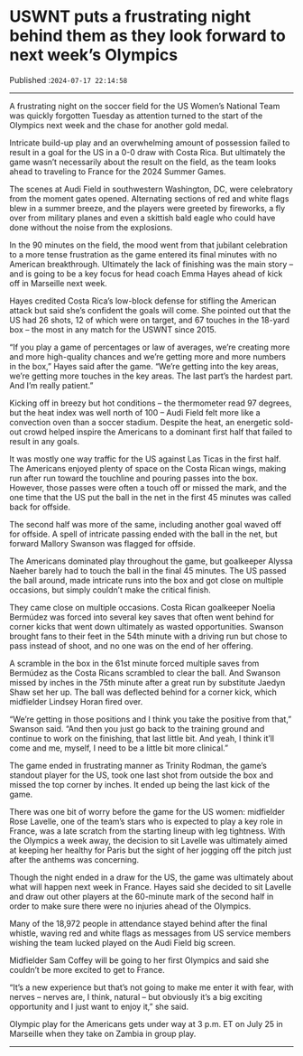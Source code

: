 # USWNT puts a frustrating night behind them as they look forward to next week’s Olympics

Published :`2024-07-17 22:14:58`

---

A frustrating night on the soccer field for the US Women’s National Team was quickly forgotten Tuesday as attention turned to the start of the Olympics next week and the chase for another gold medal.

Intricate build-up play and an overwhelming amount of possession failed to result in a goal for the US in a 0-0 draw with Costa Rica. But ultimately the game wasn’t necessarily about the result on the field, as the team looks ahead to traveling to France for the 2024 Summer Games.

The scenes at Audi Field in southwestern Washington, DC, were celebratory from the moment gates opened. Alternating sections of red and white flags blew in a summer breeze, and the players were greeted by fireworks, a fly over from military planes and even a skittish bald eagle who could have done without the noise from the explosions.

In the 90 minutes on the field, the mood went from that jubilant celebration to a more tense frustration as the game entered its final minutes with no American breakthrough. Ultimately the lack of finishing was the main story – and is going to be a key focus for head coach Emma Hayes ahead of kick off in Marseille next week.

Hayes credited Costa Rica’s low-block defense for stifling the American attack but said she’s confident the goals will come. She pointed out that the US had 26 shots, 12 of which were on target, and 67 touches in the 18-yard box – the most in any match for the USWNT since 2015.

“If you play a game of percentages or law of averages, we’re creating more and more high-quality chances and we’re getting more and more numbers in the box,” Hayes said after the game. “We’re getting into the key areas, we’re getting more touches in the key areas. The last part’s the hardest part. And I’m really patient.”

Kicking off in breezy but hot conditions – the thermometer read 97 degrees, but the heat index was well north of 100 – Audi Field felt more like a convection oven than a soccer stadium. Despite the heat, an energetic sold-out crowd helped inspire the Americans to a dominant first half that failed to result in any goals.

It was mostly one way traffic for the US against Las Ticas in the first half. The Americans enjoyed plenty of space on the Costa Rican wings, making run after run toward the touchline and pouring passes into the box. However, those passes were often a touch off or missed the mark, and the one time that the US put the ball in the net in the first 45 minutes was called back for offside.

The second half was more of the same, including another goal waved off for offside. A spell of intricate passing ended with the ball in the net, but forward Mallory Swanson was flagged for offside.

The Americans dominated play throughout the game, but goalkeeper Alyssa Naeher barely had to touch the ball in the final 45 minutes. The US passed the ball around, made intricate runs into the box and got close on multiple occasions, but simply couldn’t make the critical finish.

They came close on multiple occasions. Costa Rican goalkeeper Noelia Bermúdez was forced into several key saves that often went behind for corner kicks that went down ultimately as wasted opportunities. Swanson brought fans to their feet in the 54th minute with a driving run but chose to pass instead of shoot, and no one was on the end of her offering.

A scramble in the box in the 61st minute forced multiple saves from Bermúdez as the Costa Ricans scrambled to clear the ball. And Swanson missed by inches in the 75th minute after a great run by substitute Jaedyn Shaw set her up. The ball was deflected behind for a corner kick, which midfielder Lindsey Horan fired over.

“We’re getting in those positions and I think you take the positive from that,” Swanson said. “And then you just go back to the training ground and continue to work on the finishing, that last little bit. And yeah, I think it’ll come and me, myself, I need to be a little bit more clinical.”

The game ended in frustrating manner as Trinity Rodman, the game’s standout player for the US, took one last shot from outside the box and missed the top corner by inches. It ended up being the last kick of the game.

There was one bit of worry before the game for the US women: midfielder Rose Lavelle, one of the team’s stars who is expected to play a key role in France, was a late scratch from the starting lineup with leg tightness. With the Olympics a week away, the decision to sit Lavelle was ultimately aimed at keeping her healthy for Paris but the sight of her jogging off the pitch just after the anthems was concerning.

Though the night ended in a draw for the US, the game was ultimately about what will happen next week in France. Hayes said she decided to sit Lavelle and draw out other players at the 60-minute mark of the second half in order to make sure there were no injuries ahead of the Olympics.

Many of the 18,972 people in attendance stayed behind after the final whistle, waving red and white flags as messages from US service members wishing the team lucked played on the Audi Field big screen.

Midfielder Sam Coffey will be going to her first Olympics and said she couldn’t be more excited to get to France.

“It’s a new experience but that’s not going to make me enter it with fear, with nerves – nerves are, I think, natural – but obviously it’s a big exciting opportunity and I just want to enjoy it,” she said.

Olympic play for the Americans gets under way at 3 p.m. ET on July 25 in Marseille when they take on Zambia in group play.

---

